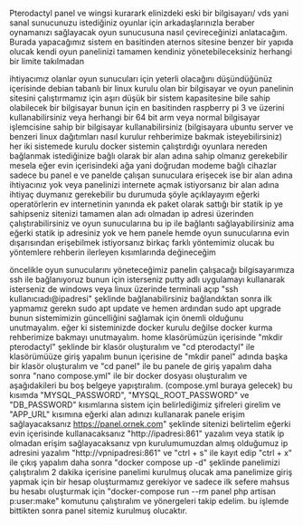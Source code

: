 Pterodactyl panel ve wingsi kurarark elinizdeki eski bir bilgisayarı/ vds yani sanal sunucunuzu istediğiniz oyunlar için arkadaşlarınızla beraber oynamanızı sağlayacak oyun sunucusuna nasıl çevireceğinizi anlatacağım. Burada yapacağımız sistem en basitinden aternos sitesine benzer bir yapıda olucak kendi oyun panelinizi tamamen kendiniz yönetebileceksiniz herhangi bir limite takılmadan

ihtiyacımız olanlar
oyun sunucuları için yeterli olacağını düşündüğünüz içerisinde debian tabanlı bir linux kurulu olan bir bilgisayar ve oyun panelinin sitesini çalıştırmamız için aşırı düşük bir sistem kapasitesine bile sahip olabilecek bir bilgisayar bunun için en basitinden raspberry pi 3 ve üzerini kullanabilirsiniz veya herhangi bir 64 bit arm veya normal bilgisayar işlemcisine sahip bir bilgisayar kullanabilirsiniz (bilgisayara ubuntu server ve benzeri linux dağıtımları nasıl kurulur rehberimize bakmak isteyebilirsiniz)
her iki sistemede kurulu docker
sistemin çalıştırdığı oyunlara nereden bağlanmak istediğinize bağlı olarak bir alan adına sahip olmanız gerekebilir mesela eğer evin içerisindeki ağa yani doğrudan modeme bağlı cihazlar sadece bu panel e ve panelde çalışan sunuculara erişecek ise bir alan adına ihtiyacınız yok veya panelinizi internete açmak istiyorsanız bir alan adına ihtiyaç duymanız gerekebilir bu durumuda şöyle açıklayayım
eğerki operatörlerin ev internetinin yanında ek paket olarak sattığı bir statik ip ye sahipseniz sitenizi tamamen alan adı olmadan ip adresi üzerinden çalıştırabilirsiniz ve oyun sunucularına bu ip ile bağlantı sağlayabilirsiniz ama eğerki statik ip adresiniz yok ve hem panele hemde oyun sunucularına evin dışarısından erişebilmek istiyorsanız birkaç farklı yöntemimiz olucak bu yöntemlere rehberin ilerleyen kısımlarında değineceğim

öncelikle oyun sunucularını yöneteceğimiz panelin çalışacağı bilgisayarımıza ssh ile bağlanıyoruz bunun için isterseniz putty adlı uygulamayı kullanarak isterseniz de windows veya linux üzerinde terminali açıp "ssh kullanıcıadı@ipadresi" şeklinde bağlanabilirsiniz bağlandıktan sonra ilk yapmamız gerekn sudo apt update ve hemen ardından sudo apt upgrade bunun sistemimizin güncelliğini sağlamak için önemli olduğunu unutmayalım. eğer ki sisteminizde docker kurulu değilse docker kurma rehberimize bakmayı unutmayalım. home klasörümüzün içerisinde "mkdir pterodactyl" şeklinde bir klasör oluşturalım ve "cd pterodactyl" ile klasörümüüze giriş yapalım bunun içerisine de "mkdir panel" adında başka bir klasör oluşturalım ve "cd panel" ile bu panele de giriş yapalım daha sonra "nano compose.yml" ile bir docker dosyası oluşturalım ve aşağıdakileri bu boş belgeye yapıştıralım. (compose.yml buraya gelecek) bu kısımda "MYSQL_PASSWORD", "MYSQL_ROOT_PASSWORD" ve "DB_PASSWORD" kısımlarına sistem için belirlediğimiz şifreleri girelim ve "APP_URL" kısımına eğerki alan adınızı kullanarak panele erişim sağlayacaksanız https://panel.ornek.com" şeklinde sitenizi belirtelim eğerki evin içerisinde kullanacaksanız "http://ipadresi:861" yazalım veya statik ip olmadan erişim sağlayacaksanız vpn kurulumumuzdan almış olduğumuz ip adresini yazalım "http://vpnipadresi:861" ve "ctrl + s" ile kayıt edip "ctrl + x" ile çıkış yapalım daha sonra "docker compose up -d" şeklinde panelimizi çalıştıralım 2 dakika içerisine panelimi kurulmuş olucak ama panelimize giriş yapmak için bir hesap oluşturmamız gerekiyor ve sadece ilk sefere mahsus bu hesabı oluşturmak için "docker-compose run --rm panel php artisan p:user:make" komutunu çalıştıralım ve yönergeleri takip edelim. bu işlemde bittikten sonra panel sitemiz kurulmuş olucaktır.